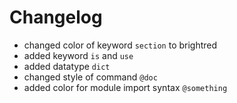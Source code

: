 # Changelog

- changed color of keyword `section` to brightred
- added keyword `is` and `use`
- added datatype `dict`
- changed style of command `@doc`
- added color for module import syntax `@something`

